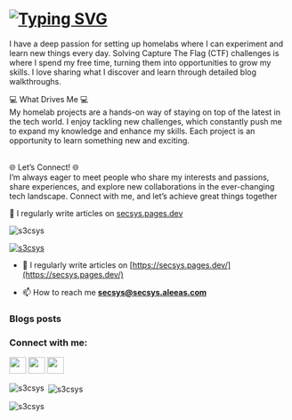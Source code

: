 # [![Typing SVG](https://readme-typing-svg.herokuapp.com?font=Fira+Code&size=30&duration=4000&pause=1000&width=520&lines=Hi+there%2C+I+am+Secsys+%F0%9F%91%8B)](https://git.io/typing-svg)

I have a deep passion for setting up homelabs where I can experiment and learn new things every day. Solving Capture The Flag (CTF) challenges is where I spend my free time, turning them into opportunities to grow my skills. I love sharing what I discover and learn through detailed blog walkthroughs.

💻 What Drives Me 💻<br>
My homelab projects are a hands-on way of staying on top of the latest in the tech world. I enjoy tackling new challenges, which constantly push me to expand my knowledge and enhance my skills. Each project is an opportunity to learn something new and exciting.<br><br>

🌐 Let’s Connect! 🌐<br>
I’m always eager to meet people who share my interests and passions, share experiences, and explore new collaborations in the ever-changing tech landscape. Connect with me, and let’s achieve great things together<br>

📝 I regularly write articles on <a href="https://secsys.pages.dev" target="_blank">secsys.pages.dev</a>

<p align="left"> <img src="https://komarev.com/ghpvc/?username=s3csys&label=Profile%20views&color=0e75b6&style=flat" alt="s3csys" /> </p>

<p align="left"> <a href="https://github.com/ryo-ma/github-profile-trophy"><img src="https://github-profile-trophy.vercel.app/?username=s3csys" alt="s3csys" /></a> </p>

- 📝 I regularly write articles on [https://secsys.pages.dev/](https://secsys.pages.dev/)

- 📫 How to reach me **secsys@secsys.aleeas.com**

### Blogs posts
<!-- BLOG-POST-LIST:START -->
<!-- BLOG-POST-LIST:END -->

<h3 align="left">Connect with me:</h3>
<p align="left">
  <a href="https://secsys.pages.dev" target="blank"><img src="https://img.icons8.com/ios-filled/50/000000/domain.png" height="30" width="30"/></a>
  <a href="mailto:secsys@secsys.aleeas.com" target="blank"><img src="https://img.icons8.com/ios-filled/50/000000/email.png" height="30" width="30"/></a>
  <a href="https://secsys.pages.dev/feed.xml" target="blank"><img src="https://raw.githubusercontent.com/rahuldkjain/github-profile-readme-generator/master/src/images/icons/Social/rss.svg" height="30" width="30"/></a>
</p>


<p><img align="left" src="https://github-readme-stats.vercel.app/api/top-langs?username=s3csys&show_icons=true&locale=en&layout=compact" alt="s3csys" /></p>

<p>&nbsp;<img align="center" src="https://github-readme-stats.vercel.app/api?username=s3csys&show_icons=true&locale=en" alt="s3csys" /></p>

<p><img align="center" src="https://github-readme-streak-stats.herokuapp.com/?user=s3csys&" alt="s3csys" /></p>
